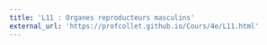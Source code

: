 ```yaml
---
title: 'L11 : Organes reproducteurs masculins'
external_url: 'https://profcollet.github.io/Cours/4e/L11.html'
---
```


